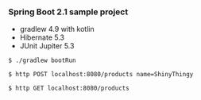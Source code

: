 ### Spring Boot 2.1 sample project
- gradlew 4.9 with kotlin
- Hibernate 5.3
- JUnit Jupiter 5.3

`
$ ./gradlew bootRun
`

`
$ http POST localhost:8080/products name=ShinyThingy
`

`
$ http GET localhost:8080/products
`
